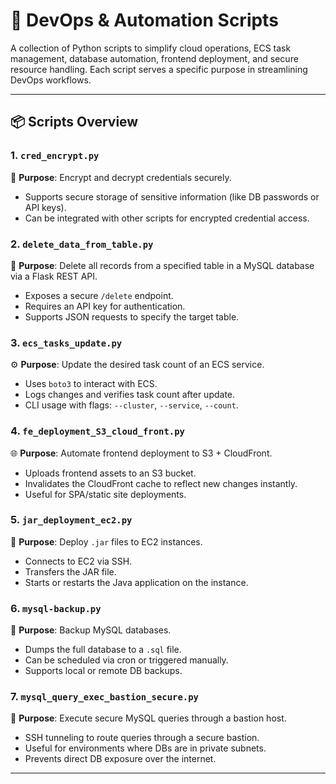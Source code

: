 # 🧰 DevOps & Automation Scripts

A collection of Python scripts to simplify cloud operations, ECS task management, database automation, frontend deployment, and secure resource handling. Each script serves a specific purpose in streamlining DevOps workflows.

---

## 📦 Scripts Overview

### 1. `cred_encrypt.py`
🔐 **Purpose**: Encrypt and decrypt credentials securely.

- Supports secure storage of sensitive information (like DB passwords or API keys).
- Can be integrated with other scripts for encrypted credential access.

### 2. `delete_data_from_table.py`
🧹 **Purpose**: Delete all records from a specified table in a MySQL database via a Flask REST API.

- Exposes a secure `/delete` endpoint.
- Requires an API key for authentication.
- Supports JSON requests to specify the target table.

### 3. `ecs_tasks_update.py`
⚙️ **Purpose**: Update the desired task count of an ECS service.

- Uses `boto3` to interact with ECS.
- Logs changes and verifies task count after update.
- CLI usage with flags: `--cluster`, `--service`, `--count`.

### 4. `fe_deployment_S3_cloud_front.py`
🌐 **Purpose**: Automate frontend deployment to S3 + CloudFront.

- Uploads frontend assets to an S3 bucket.
- Invalidates the CloudFront cache to reflect new changes instantly.
- Useful for SPA/static site deployments.

### 5. `jar_deployment_ec2.py`
🚀 **Purpose**: Deploy `.jar` files to EC2 instances.

- Connects to EC2 via SSH.
- Transfers the JAR file.
- Starts or restarts the Java application on the instance.

### 6. `mysql-backup.py`
💾 **Purpose**: Backup MySQL databases.

- Dumps the full database to a `.sql` file.
- Can be scheduled via cron or triggered manually.
- Supports local or remote DB backups.

### 7. `mysql_query_exec_bastion_secure.py`
🔐 **Purpose**: Execute secure MySQL queries through a bastion host.

- SSH tunneling to route queries through a secure bastion.
- Useful for environments where DBs are in private subnets.
- Prevents direct DB exposure over the internet.

---
